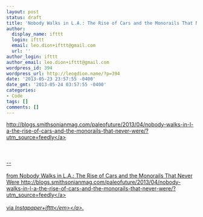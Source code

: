 ```yaml
---
layout: post
status: draft
title: 'Nobody Walks in L.A.: The Rise of Cars and the Monorails That Never Were'
author:
  display_name: ifttt
  login: ifttt
  email: leo.dion+ifttt@gmail.com
  url: ''
author_login: ifttt
author_email: leo.dion+ifttt@gmail.com
wordpress_id: 394
wordpress_url: http://leogdion.name/?p=394
date: '2013-05-23 23:57:55 -0400'
date_gmt: '2013-05-24 03:57:55 -0400'
categories:
- Code
tags: []
comments: []
---
```

<p><a href="http:&#47;&#47;blogs.smithsonianmag.com&#47;paleofuture&#47;2013&#47;04&#47;nobody-walks-in-l-a-the-rise-of-cars-and-the-monorails-that-never-were&#47;?utm_source=feedly">http:&#47;&#47;blogs.smithsonianmag.com&#47;paleofuture&#47;2013&#47;04&#47;nobody-walks-in-l-a-the-rise-of-cars-and-the-monorails-that-never-were&#47;?utm_source=feedly<&#47;a><br><br />
<br><br />
--<br><br />
from Nobody Walks in L.A.: The Rise of Cars and the Monorails That Never Were <a href="http:&#47;&#47;blogs.smithsonianmag.com&#47;paleofuture&#47;2013&#47;04&#47;nobody-walks-in-l-a-the-rise-of-cars-and-the-monorails-that-never-were&#47;?utm_source=feedly">http:&#47;&#47;blogs.smithsonianmag.com&#47;paleofuture&#47;2013&#47;04&#47;nobody-walks-in-l-a-the-rise-of-cars-and-the-monorails-that-never-were&#47;?utm_source=feedly<&#47;a><br><br />
via <a href="http:&#47;&#47;ifttt.com&#47;recipes&#47;4071"><em>Instapaper+ifttt<&#47;em><&#47;a>.</p>
